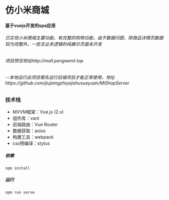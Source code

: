 # 仿小米商城

#### 基于vuejs开发的spa应用

###### 已实现小米商城主要功能，有完整的购物功能，由于数据问题，除商品详情页数据较为完整外，一些无业务逻辑的纯展示页面未开发

###### 项目预览地址http://mall.pengwenli.top

###### --本地运行此项目需先运行后端项目才能正常使用，地址https://github.com/jiujiangzhiyejishuxueyuan/MiShopServer

### 技术栈
- MVVM框架：Vue.js (2.x)
- 组件库：vant
- 前端路由：Vue Router
- 数据获取：axios
- 构建工具：webpack
- css预编译：stylus

##### 依赖
```
npm install
```
##### 运行

```
npm run serve

```
